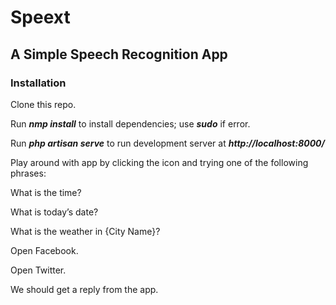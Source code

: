 # Speext
## **A Simple Speech Recognition App**

### **Installation**

Clone this repo.

Run _**nmp install**_ to install dependencies; use _**sudo**_ if error.

Run _**php artisan serve**_ to run development server at _**http://localhost:8000/**_

Play around with app by clicking the icon and trying one of the following phrases:

What is the time?

What is today’s date?

What is the weather in {City Name}?

Open Facebook.

Open Twitter.

We should get a reply from the app.